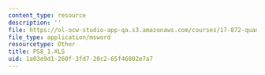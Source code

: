 ```yaml
---
content_type: resource
description: ''
file: https://ol-ocw-studio-app-qa.s3.amazonaws.com/courses/17-872-quantitative-research-in-political-science-and-public-policy-spring-2004/1a03e9d1260f3fd720c265f46802e7a7_PS8_1.XLS
file_type: application/msword
resourcetype: Other
title: PS8_1.XLS
uid: 1a03e9d1-260f-3fd7-20c2-65f46802e7a7
---
```

